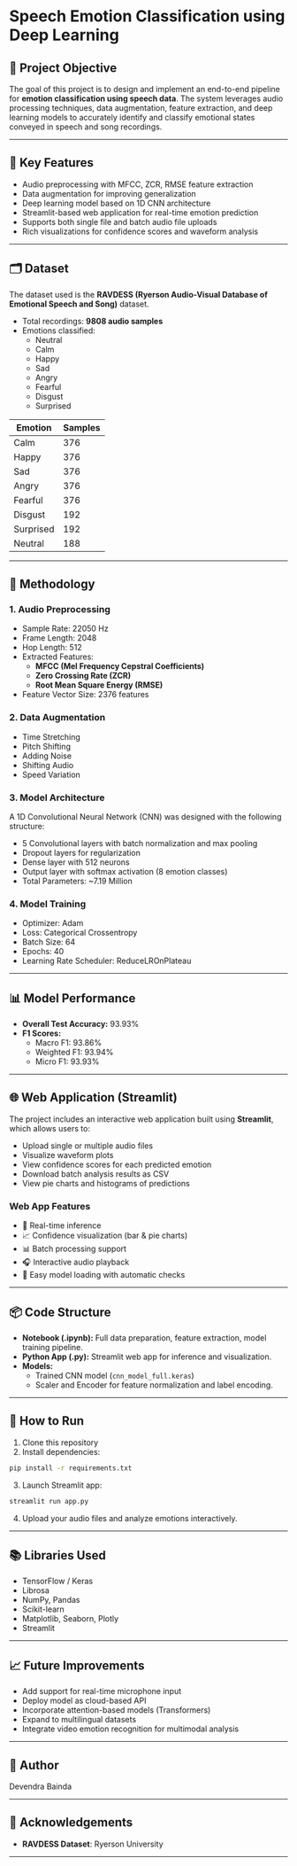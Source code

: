 # Speech Emotion Classification using Deep Learning

## 📌 Project Objective

The goal of this project is to design and implement an end-to-end pipeline for **emotion classification using speech data**. The system leverages audio processing techniques, data augmentation, feature extraction, and deep learning models to accurately identify and classify emotional states conveyed in speech and song recordings.

---

## 🎯 Key Features

- Audio preprocessing with MFCC, ZCR, RMSE feature extraction
- Data augmentation for improving generalization
- Deep learning model based on 1D CNN architecture
- Streamlit-based web application for real-time emotion prediction
- Supports both single file and batch audio file uploads
- Rich visualizations for confidence scores and waveform analysis

---

## 🗂 Dataset

The dataset used is the **RAVDESS (Ryerson Audio-Visual Database of Emotional Speech and Song)** dataset.

- Total recordings: **9808 audio samples**
- Emotions classified:
  - Neutral
  - Calm
  - Happy
  - Sad
  - Angry
  - Fearful
  - Disgust
  - Surprised

| Emotion   | Samples |
| --------- | ------- |
| Calm      | 376     |
| Happy     | 376     |
| Sad       | 376     |
| Angry     | 376     |
| Fearful   | 376     |
| Disgust   | 192     |
| Surprised | 192     |
| Neutral   | 188     |

---

## 🔬 Methodology

### 1. Audio Preprocessing

- Sample Rate: 22050 Hz
- Frame Length: 2048
- Hop Length: 512
- Extracted Features:
  - **MFCC (Mel Frequency Cepstral Coefficients)**
  - **Zero Crossing Rate (ZCR)**
  - **Root Mean Square Energy (RMSE)**
- Feature Vector Size: 2376 features

### 2. Data Augmentation

- Time Stretching
- Pitch Shifting
- Adding Noise
- Shifting Audio
- Speed Variation

### 3. Model Architecture

A 1D Convolutional Neural Network (CNN) was designed with the following structure:

- 5 Convolutional layers with batch normalization and max pooling
- Dropout layers for regularization
- Dense layer with 512 neurons
- Output layer with softmax activation (8 emotion classes)
- Total Parameters: \~7.19 Million

### 4. Model Training

- Optimizer: Adam
- Loss: Categorical Crossentropy
- Batch Size: 64
- Epochs: 40
- Learning Rate Scheduler: ReduceLROnPlateau

---

## 📊 Model Performance

- **Overall Test Accuracy:** 93.93%
- **F1 Scores:**
  - Macro F1: 93.86%
  - Weighted F1: 93.94%
  - Micro F1: 93.93%

---

## 🌐 Web Application (Streamlit)

The project includes an interactive web application built using **Streamlit**, which allows users to:

- Upload single or multiple audio files
- Visualize waveform plots
- View confidence scores for each predicted emotion
- Download batch analysis results as CSV
- View pie charts and histograms of predictions

### Web App Features

- 🎯 Real-time inference
- 📈 Confidence visualization (bar & pie charts)
- 📊 Batch processing support
- 🎧 Interactive audio playback
- 🔄 Easy model loading with automatic checks

---

## 📦 Code Structure

- **Notebook (.ipynb):** Full data preparation, feature extraction, model training pipeline.
- **Python App (.py):** Streamlit web app for inference and visualization.
- **Models:**
  - Trained CNN model (`cnn_model_full.keras`)
  - Scaler and Encoder for feature normalization and label encoding.

---

## 🚀 How to Run

1. Clone this repository
2. Install dependencies:

```bash
pip install -r requirements.txt
```

3. Launch Streamlit app:

```bash
streamlit run app.py
```

4. Upload your audio files and analyze emotions interactively.

---

## 📚 Libraries Used

- TensorFlow / Keras
- Librosa
- NumPy, Pandas
- Scikit-learn
- Matplotlib, Seaborn, Plotly
- Streamlit

---

## 📈 Future Improvements

- Add support for real-time microphone input
- Deploy model as cloud-based API
- Incorporate attention-based models (Transformers)
- Expand to multilingual datasets
- Integrate video emotion recognition for multimodal analysis

---

## 🔖 Author

Devendra Bainda

---

## 📄 Acknowledgements

- **RAVDESS Dataset**: Ryerson University

---

